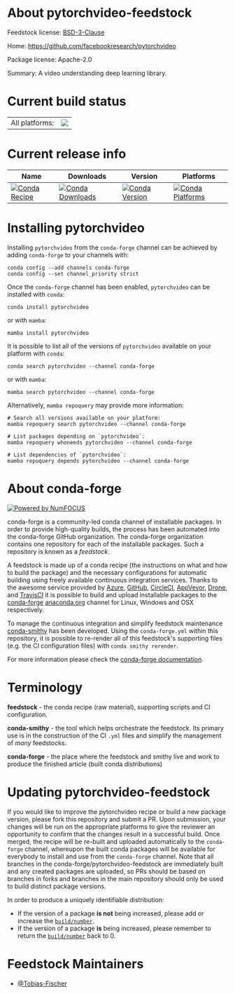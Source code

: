 About pytorchvideo-feedstock
============================

Feedstock license: [BSD-3-Clause](https://github.com/conda-forge/pytorchvideo-feedstock/blob/main/LICENSE.txt)

Home: https://github.com/facebookresearch/pytorchvideo

Package license: Apache-2.0

Summary: A video understanding deep learning library.

Current build status
====================


<table><tr><td>All platforms:</td>
    <td>
      <a href="https://dev.azure.com/conda-forge/feedstock-builds/_build/latest?definitionId=23243&branchName=main">
        <img src="https://dev.azure.com/conda-forge/feedstock-builds/_apis/build/status/pytorchvideo-feedstock?branchName=main">
      </a>
    </td>
  </tr>
</table>

Current release info
====================

| Name | Downloads | Version | Platforms |
| --- | --- | --- | --- |
| [![Conda Recipe](https://img.shields.io/badge/recipe-pytorchvideo-green.svg)](https://anaconda.org/conda-forge/pytorchvideo) | [![Conda Downloads](https://img.shields.io/conda/dn/conda-forge/pytorchvideo.svg)](https://anaconda.org/conda-forge/pytorchvideo) | [![Conda Version](https://img.shields.io/conda/vn/conda-forge/pytorchvideo.svg)](https://anaconda.org/conda-forge/pytorchvideo) | [![Conda Platforms](https://img.shields.io/conda/pn/conda-forge/pytorchvideo.svg)](https://anaconda.org/conda-forge/pytorchvideo) |

Installing pytorchvideo
=======================

Installing `pytorchvideo` from the `conda-forge` channel can be achieved by adding `conda-forge` to your channels with:

```
conda config --add channels conda-forge
conda config --set channel_priority strict
```

Once the `conda-forge` channel has been enabled, `pytorchvideo` can be installed with `conda`:

```
conda install pytorchvideo
```

or with `mamba`:

```
mamba install pytorchvideo
```

It is possible to list all of the versions of `pytorchvideo` available on your platform with `conda`:

```
conda search pytorchvideo --channel conda-forge
```

or with `mamba`:

```
mamba search pytorchvideo --channel conda-forge
```

Alternatively, `mamba repoquery` may provide more information:

```
# Search all versions available on your platform:
mamba repoquery search pytorchvideo --channel conda-forge

# List packages depending on `pytorchvideo`:
mamba repoquery whoneeds pytorchvideo --channel conda-forge

# List dependencies of `pytorchvideo`:
mamba repoquery depends pytorchvideo --channel conda-forge
```


About conda-forge
=================

[![Powered by
NumFOCUS](https://img.shields.io/badge/powered%20by-NumFOCUS-orange.svg?style=flat&colorA=E1523D&colorB=007D8A)](https://numfocus.org)

conda-forge is a community-led conda channel of installable packages.
In order to provide high-quality builds, the process has been automated into the
conda-forge GitHub organization. The conda-forge organization contains one repository
for each of the installable packages. Such a repository is known as a *feedstock*.

A feedstock is made up of a conda recipe (the instructions on what and how to build
the package) and the necessary configurations for automatic building using freely
available continuous integration services. Thanks to the awesome service provided by
[Azure](https://azure.microsoft.com/en-us/services/devops/), [GitHub](https://github.com/),
[CircleCI](https://circleci.com/), [AppVeyor](https://www.appveyor.com/),
[Drone](https://cloud.drone.io/welcome), and [TravisCI](https://travis-ci.com/)
it is possible to build and upload installable packages to the
[conda-forge](https://anaconda.org/conda-forge) [anaconda.org](https://anaconda.org/)
channel for Linux, Windows and OSX respectively.

To manage the continuous integration and simplify feedstock maintenance
[conda-smithy](https://github.com/conda-forge/conda-smithy) has been developed.
Using the ``conda-forge.yml`` within this repository, it is possible to re-render all of
this feedstock's supporting files (e.g. the CI configuration files) with ``conda smithy rerender``.

For more information please check the [conda-forge documentation](https://conda-forge.org/docs/).

Terminology
===========

**feedstock** - the conda recipe (raw material), supporting scripts and CI configuration.

**conda-smithy** - the tool which helps orchestrate the feedstock.
                   Its primary use is in the construction of the CI ``.yml`` files
                   and simplify the management of *many* feedstocks.

**conda-forge** - the place where the feedstock and smithy live and work to
                  produce the finished article (built conda distributions)


Updating pytorchvideo-feedstock
===============================

If you would like to improve the pytorchvideo recipe or build a new
package version, please fork this repository and submit a PR. Upon submission,
your changes will be run on the appropriate platforms to give the reviewer an
opportunity to confirm that the changes result in a successful build. Once
merged, the recipe will be re-built and uploaded automatically to the
`conda-forge` channel, whereupon the built conda packages will be available for
everybody to install and use from the `conda-forge` channel.
Note that all branches in the conda-forge/pytorchvideo-feedstock are
immediately built and any created packages are uploaded, so PRs should be based
on branches in forks and branches in the main repository should only be used to
build distinct package versions.

In order to produce a uniquely identifiable distribution:
 * If the version of a package **is not** being increased, please add or increase
   the [``build/number``](https://docs.conda.io/projects/conda-build/en/latest/resources/define-metadata.html#build-number-and-string).
 * If the version of a package **is** being increased, please remember to return
   the [``build/number``](https://docs.conda.io/projects/conda-build/en/latest/resources/define-metadata.html#build-number-and-string)
   back to 0.

Feedstock Maintainers
=====================

* [@Tobias-Fischer](https://github.com/Tobias-Fischer/)

